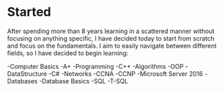# Started
 After spending more than 8 years learning in a scattered manner without focusing on anything specific, I have decided today to start from scratch and focus on the fundamentals. I aim to easily navigate between different fields, so I have decided to begin learning:

-Computer Basics
  -A+
-Programming
 -C++
 -Algorithms
 -OOP
 -DataStructure
 -C#
-Networks
 -CCNA
 -CCNP
 -Microsoft Server 2016
-Databases
 -Database Basics
 -SQL
 -T-SQL